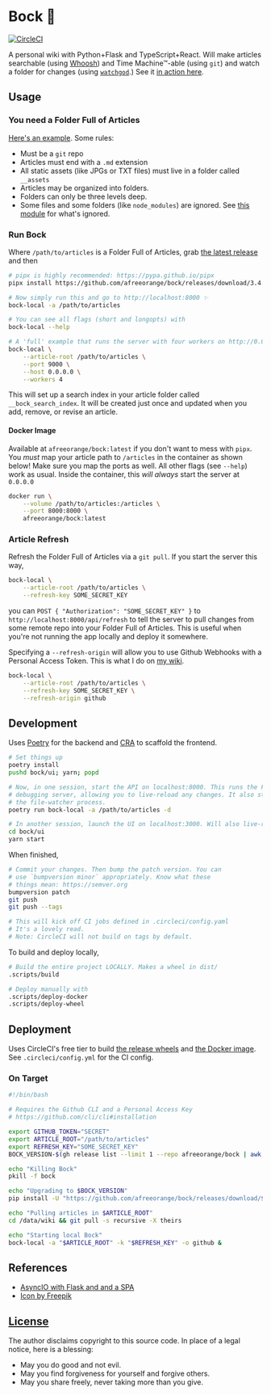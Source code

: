 # Bock 🍺

[![CircleCI](https://circleci.com/gh/afreeorange/bock/tree/master.svg?style=svg)](https://circleci.com/gh/afreeorange/bock/tree/master)

A personal wiki with Python+Flask and TypeScript+React. Will make articles searchable (using [Whoosh](https://whoosh.readthedocs.io/en/latest/index.html)) and Time Machine™-able (using `git`) and watch a folder for changes (using [`watchgod`](https://pypi.org/project/watchgod/).) See it [in action here](http://wiki.nikhil.io/Hello).

## Usage

### You need a Folder Full of Articles

[Here's an example](https://github.com/afreeorange/wiki.nikhil.io.articles). Some rules:

* Must be a `git` repo
* Articles must end with a `.md` extension
* All static assets (like JPGs or TXT files) must live in a folder called `__assets`
* Articles may be organized into folders.
* Folders can only be three levels deep.
* Some files and some folders (like `node_modules`) are ignored. See [this module](https://github.com/afreeorange/bock/blob/master/bock/constants.py) for what's ignored.

### Run Bock

Where `/path/to/articles` is a Folder Full of Articles, grab [the latest release](https://github.com/afreeorange/bock/releases) and then

```bash
# pipx is highly recommended: https://pypa.github.io/pipx
pipx install https://github.com/afreeorange/bock/releases/download/3.4.2/bock-3.4.2-py3-none-any.whl

# Now simply run this and go to http://localhost:8000 ✨
bock-local -a /path/to/articles

# You can see all flags (short and longopts) with
bock-local --help

# A 'full' example that runs the server with four workers on http://0.0.0.0:9000
bock-local \
    --article-root /path/to/articles \
    --port 9000 \
    --host 0.0.0.0 \
    --workers 4
```

This will set up a search index in your article folder called `__bock_search_index`. It will be created just once and updated when you add, remove, or revise an article.

#### Docker Image

Available at `afreeorange/bock:latest` if you don't want to mess with `pipx`. You _must_ map your article path to `/articles` in the container as shown below! Make sure you map the ports as well. All other flags (see `--help`) work as usual. Inside the container, this _will always_ start the server at `0.0.0.0`

```bash
docker run \
    --volume /path/to/articles:/articles \
    --port 8000:8000 \
    afreeorange/bock:latest
```

### Article Refresh

Refresh the Folder Full of Articles via a `git pull`. If you start the server this way,

```bash
bock-local \
    --article-root /path/to/articles \
    --refresh-key SOME_SECRET_KEY
```

you can `POST { "Authorization": "SOME_SECRET_KEY" }` to `http://localhost:8000/api/refresh` to tell the server to pull changes from some remote repo into your Folder Full of Articles. This is useful when you're not running the app locally and deploy it somewhere.

Specifying a `--refresh-origin` will allow you to use Github Webhooks with a Personal Access Token. This is what I do on [my wiki](http://wiki.nikhil.io/Hello). 

```bash
bock-local \
    --article-root /path/to/articles \
    --refresh-key SOME_SECRET_KEY \
    --refresh-origin github
```

## Development

Uses [Poetry](https://python-poetry.org/) for the backend and [CRA](https://create-react-app.dev/) to scaffold the frontend. 

```bash
# Set things up
poetry install
pushd bock/ui; yarn; popd

# Now, in one session, start the API on localhost:8000. This runs the Flask
# debugging server, allowing you to live-reload any changes. It also starts
# the file-watcher process.
poetry run bock-local -a /path/to/articles -d

# In another session, launch the UI on localhost:3000. Will also live-reload
cd bock/ui
yarn start
```

When finished,

```bash
# Commit your changes. Then bump the patch version. You can
# use `bumpversion minor` appropriately. Know what these
# things mean: https://semver.org
bumpversion patch
git push
git push --tags

# This will kick off CI jobs defined in .circleci/config.yaml
# It's a lovely read.
# Note: CircleCI will not build on tags by default.
```

To build and deploy locally,

```bash
# Build the entire project LOCALLY. Makes a wheel in dist/
.scripts/build

# Deploy manually with
.scripts/deploy-docker
.scripts/deploy-wheel
```

## Deployment

Uses CircleCI's free tier to build [the release wheels](https://github.com/afreeorange/bock/releases) and [the Docker image](https://hub.docker.com/repository/docker/afreeorange/bock). See `.circleci/config.yml` for the CI config.

### On Target

```bash
#!/bin/bash

# Requires the Github CLI and a Personal Access Key
# https://github.com/cli/cli#installation

export GITHUB_TOKEN="SECRET"
export ARTICLE_ROOT="/path/to/articles"
export REFRESH_KEY="SOME_SECRET_KEY"
BOCK_VERSION-$(gh release list --limit 1 --repo afreeorange/bock | awk '{print $1}')

echo "Killing Bock"
pkill -f bock

echo "Upgrading to $BOCK_VERSION"
pip install -U "https://github.com/afreeorange/bock/releases/download/$BOCK_VERSION/bock-$BOCK_VERSION-py3-none-any.whl"

echo "Pulling articles in $ARTICLE_ROOT"
cd /data/wiki && git pull -s recursive -X theirs

echo "Starting local Bock"
bock-local -a "$ARTICLE_ROOT" -k "$REFRESH_KEY" -o github &
```

## References

* [AsyncIO with Flask and and a SPA](https://github.com/SyntaxRules/svelte-flask/blob/main/run.py)
* [Icon by Freepik](https://www.freepik.com/)

## [License](https://sqlite.org/src/file?name=LICENSE.md&ci=trunk)

The author disclaims copyright to this source code. In place of a legal notice, here is a blessing:

* May you do good and not evil.
* May you find forgiveness for yourself and forgive others.
* May you share freely, never taking more than you give.
